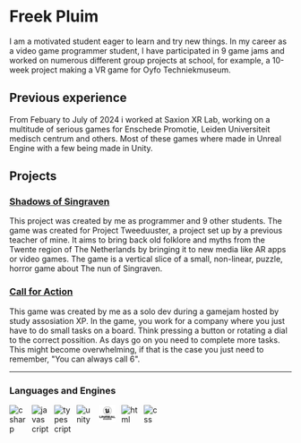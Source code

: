 <h1>Freek Pluim</h1>

I am a motivated student eager to learn and try new things. 
In my career as a video game programmer student, I have participated in 9 game jams and worked on numerous different group projects at school, for example, a 10-week project making a VR game for Oyfo Techniekmuseum.

## Previous experience
From Febuary to July of 2024 i worked at Saxion XR Lab, working on a multitude of serious games for Enschede Promotie, Leiden Universiteit medisch centrum and others. 
Most of these games where made in Unreal Engine with a few being made in Unity.

## Projects
<h3><a href="https://tygoh.itch.io/tweeduuster-vertical-slice">Shadows of Singraven</a></h3>
This project was created by me as programmer and 9 other students. The game was created for Project Tweeduuster, a project set up by a previous teacher of mine. It aims to bring back old folklore and myths from the Twente region of The Netherlands by bringing it to new media like AR apps or video games. The game is a vertical slice of a small, non-linear, puzzle, horror game about The nun of Singraven.

<h3><a href="https://s4lt1.itch.io/call-for-action">Call for Action</a></h3>
This game was created by me as a solo dev during a gamejam hosted by study assosiation XP. In the game, you work for a company where you just have to do small tasks on a board. Think pressing a button or rotating a dial to the correct possition. As days go on you need to complete more tasks. This might become overwhelming, if that is the case you just need to remember, "You can always call 6".



___

### Languages and Engines
<img align="left" alt="csharp" width="30px" style="padding-right:10px;" src="https://cdn.jsdelivr.net/gh/devicons/devicon/icons/csharp/csharp-original.svg" />
<img align="left" alt="javascript" width="30px" style="padding-right:10px;" src="https://cdn.jsdelivr.net/gh/devicons/devicon/icons/javascript/javascript-original.svg" />
<img align="left" alt="typescript" width="30px" style="padding-right:10px;" src="https://cdn.jsdelivr.net/gh/devicons/devicon/icons/typescript/typescript-original.svg" />
<img align="left" alt="unity" width="30px" style="padding-right:10px;" src="https://cdn.jsdelivr.net/gh/devicons/devicon/icons/unity/unity-original.svg" />
<img align="left" alt="unreal-engine" width="30px" style="padding-right:10px;" src="https://github.com/devicons/devicon/blob/master/icons/unrealengine/unrealengine-original-wordmark.svg" />
<img  align="left" alt="html" width="30px" style="padding-right:10px;" src="https://cdn.jsdelivr.net/gh/devicons/devicon/icons/html5/html5-original.svg" />
<img  align="left" alt="css" width="30px" style="padding-right:10px;" src="https://cdn.jsdelivr.net/gh/devicons/devicon/icons/css3/css3-original.svg" />
</br>
